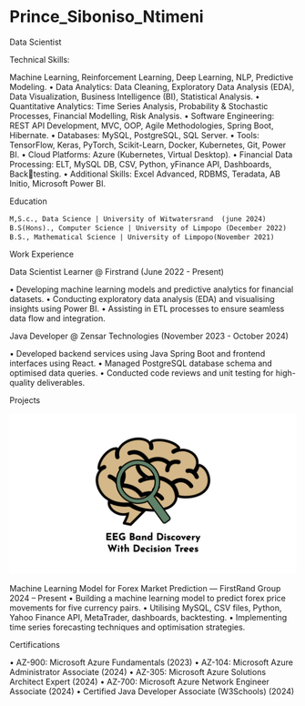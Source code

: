 # Prince_Siboniso_Ntimeni
Data Scientist

Technical Skills:

Machine Learning, Reinforcement Learning, Deep Learning, NLP, Predictive Modeling.
• Data Analytics: Data Cleaning, Exploratory Data Analysis (EDA), Data Visualization, Business
Intelligence (BI), Statistical Analysis.
• Quantitative Analytics: Time Series Analysis, Probability & Stochastic Processes, Financial
Modelling, Risk Analysis.
• Software Engineering: REST API Development, MVC, OOP, Agile Methodologies, Spring Boot,
Hibernate.
• Databases: MySQL, PostgreSQL, SQL Server.
• Tools: TensorFlow, Keras, PyTorch, Scikit-Learn, Docker, Kubernetes, Git, Power BI.
• Cloud Platforms: Azure (Kubernetes, Virtual Desktop).
• Financial Data Processing: ELT, MySQL DB, CSV, Python, yFinance API, Dashboards, Backtesting.
• Additional Skills: Excel Advanced, RDBMS, Teradata, AB Initio, Microsoft Power BI.


Education

    M,S.c., Data Science | University of Witwatersrand  (june 2024)
    B.S(Hons)., Computer Science | University of Limpopo (December 2022)
    B.S., Mathematical Science | University of Limpopo(November 2021)


Work Experience

Data Scientist Learner  @ Firstrand (June 2022 - Present)

• Developing machine learning models and predictive analytics for financial datasets.
• Conducting exploratory data analysis (EDA) and visualising insights using Power BI.
• Assisting in ETL processes to ensure seamless data flow and integration.

Java Developer @ Zensar Technologies (November 2023 - October 2024)


• Developed backend services using Java Spring Boot and frontend interfaces using React.
• Managed PostgreSQL database schema and optimised data queries.
• Conducted code reviews and unit testing for high-quality deliverables.


Projects

![EEG Band Discovery](/Assests/eeg_band_discovery.jpeg)



Machine Learning Model for Forex Market Prediction — FirstRand Group 2024 – Present
• Building a machine learning model to predict forex price movements for five currency pairs.
• Utilising MySQL, CSV files, Python, Yahoo Finance API, MetaTrader, dashboards,
backtesting.
• Implementing time series forecasting techniques and optimisation strategies.

Certifications

• AZ-900: Microsoft Azure Fundamentals (2023)
• AZ-104: Microsoft Azure Administrator Associate (2024)
• AZ-305: Microsoft Azure Solutions Architect Expert (2024)
• AZ-700: Microsoft Azure Network Engineer Associate (2024)
• Certified Java Developer Associate (W3Schools) (2024)

